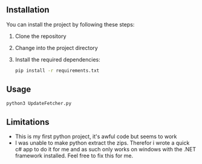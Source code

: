 ## Installation

You can install the project by following these steps:

1. Clone the repository
2. Change into the project directory
3. Install the required dependencies:

   ```bash
   pip install -r requirements.txt
   ```

## Usage

```bash
python3 UpdateFetcher.py
```

## Limitations

- This is my first python project, it's awful code but seems to work
- I was unable to make python extract the zips. Therefor i wrote a quick c# app to do it for me and as such only works on windows with the .NET framework installed. Feel free to fix this for me.
